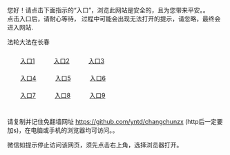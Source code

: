 您好！请点击下面指示的“入口”，浏览此网站是安全的，且为您带来平安。。 <br/>
点击入口后，请耐心等待， 过程中可能会出现无法打开的提示，请忽略，最终会进入网站. </br>

法轮大法在长春<br/>
<div style="padding:10px"><a style="margin:20px" target="_blank" href="https://d250xuy6h3ygvq.cloudfront.net/2Qpsp?jzhvj" id="ccLink1" rel="nofollow">入口1</a> <a target="_blank" style="margin:20px" href="https://d29b80d59y2mnz.cloudfront.net/2Qpsp?evkcl" id="ccLink2" rel="nofollow">入口2</a> <a style="margin:20px" target="_blank" href="https://d17abh0l3jw4m.cloudfront.net/2Qpsp?mswmfny" id="ccLink3" rel="nofollow">入口3</a></div>

<div style="padding:10px" ><a style="margin:20px" target="_blank" href="https://d250xuy6h3ygvq.cloudfront.net/2Qpsp?jzhvj" id="ccLink4" rel="nofollow">入口4</a> <a style="margin:20px" href="https://d29b80d59y2mnz.cloudfront.net/2Qpsp?evkcl" target="_blank" id="ccLink5" rel="nofollow">入口5</a> <a style="margin:20px" href="https://d17abh0l3jw4m.cloudfront.net/2Qpsp?mswmfny" target="_blank" id="ccLink6" rel="nofollow">入口6</a></div>

<div style="padding:10px"><a style="margin:20px" target="_blank" href="https://d250xuy6h3ygvq.cloudfront.net/2Qpsp?jzhvj" id="ccLink7" rel="nofollow">入口7</a> <a style="margin:20px" href="https://d29b80d59y2mnz.cloudfront.net/2Qpsp?evkcl" target="_blank" id="ccLink8" rel="nofollow">入口8</a> <a style="margin:20px" target="_blank" href="https://d17abh0l3jw4m.cloudfront.net/2Qpsp?mswmfny" id="ccLink9" rel="nofollow">入口9</a></div>

<br/>



请复制并记住免翻墙网址 https://github.com/yntd/changchunzx (http后一定要加s)，在电脑或手机的浏览器均可访问。。<br/>

微信如提示停止访问该网页，须先点击右上角，选择浏览器打开。
